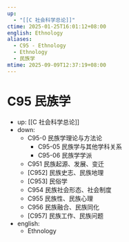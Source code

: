 ```yaml
---
up:
  - "[[C 社会科学总论]]"
ctime: 2025-01-25T16:01:12+08:00
english: Ethnology
aliases:
  - C95 - Ethnology
  - Ethnology
  - 民族学
mtime: 2025-09-09T12:37:19+08:00
---
```


# C95 民族学

- up: [[C 社会科学总论]]
- down:
	- C95-0 民族学理论与方法论
		- C95-05 民族学与其他学科关系
		- C95-06 民族学学派
	- C951 民族起源、发展、变迁
	- [C952] 民族史志、民族地理
	- [C953] 民俗学
	- C954 民族社会形态、社会制度
	- C955 民族性、民族心理
	- C956 民族融合、民族同化
	- [C957] 民族工作、民族问题
- english:
	- Ethnology
